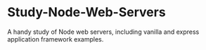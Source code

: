 # Study-Node-Web-Servers
A handy study of Node web servers, including vanilla and express application framework examples.
